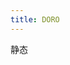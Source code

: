 ```yaml
---
title: DORO
---
```

静态  
<Sticker
  link="https://cf-img.yyyyt.top/docs/album/stickers/doro/static.json"
  prefix="https://cf-img.yyyyt.top/meme/doro/static"
/>

<script setup>
import Sticker from "@Sticker";
</script>